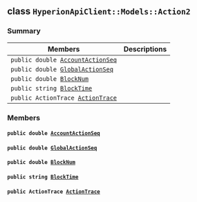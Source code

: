 ## class `HyperionApiClient::Models::Action2` 

### Summary

 Members                        | Descriptions                                
--------------------------------|---------------------------------------------
`public double `[`AccountActionSeq`](#class_hyperion_api_client_1_1_models_1_1_action2_1ae763cc6d58029012571c97eef5045006) | 
`public double `[`GlobalActionSeq`](#class_hyperion_api_client_1_1_models_1_1_action2_1a7d72794a7c31b94177ee954b05c8d1ad) | 
`public double `[`BlockNum`](#class_hyperion_api_client_1_1_models_1_1_action2_1a2aafa89383ad9f55ae828dc982d9089c) | 
`public string `[`BlockTime`](#class_hyperion_api_client_1_1_models_1_1_action2_1a497d059cf263e0779649fe353c759821) | 
`public ActionTrace `[`ActionTrace`](#class_hyperion_api_client_1_1_models_1_1_action2_1a570f262f99d5b4d565bc80a51ca0018f) | 

### Members

#### `public double `[`AccountActionSeq`](#class_hyperion_api_client_1_1_models_1_1_action2_1ae763cc6d58029012571c97eef5045006) 

#### `public double `[`GlobalActionSeq`](#class_hyperion_api_client_1_1_models_1_1_action2_1a7d72794a7c31b94177ee954b05c8d1ad) 

#### `public double `[`BlockNum`](#class_hyperion_api_client_1_1_models_1_1_action2_1a2aafa89383ad9f55ae828dc982d9089c) 

#### `public string `[`BlockTime`](#class_hyperion_api_client_1_1_models_1_1_action2_1a497d059cf263e0779649fe353c759821) 

#### `public ActionTrace `[`ActionTrace`](#class_hyperion_api_client_1_1_models_1_1_action2_1a570f262f99d5b4d565bc80a51ca0018f) 

